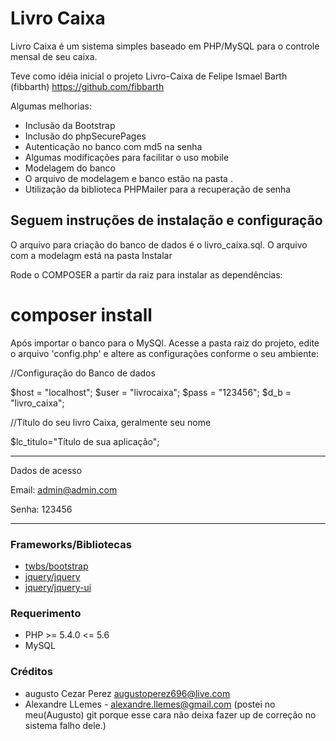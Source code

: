 # Livro Caixa 

Livro Caixa é um sistema simples baseado em PHP/MySQL para o controle mensal de seu caixa.

Teve como idéia inicial o projeto Livro-Caixa de Felipe Ismael Barth (fibbarth)
https://github.com/fibbarth

Algumas melhorias:
* Inclusão da Bootstrap
* Inclusão do phpSecurePages
* Autenticação no banco com md5 na senha
* Algumas modificações para facilitar o uso mobile
* Modelagem do banco
* O arquivo de modelagem e banco estão na pasta <Instalar>.
* Utilização da biblioteca PHPMailer para a recuperação de senha


﻿Seguem instruções de instalação e configuração
----------------------------------------------

O arquivo para criação do banco de dados é o livro_caixa.sql.
O arquivo com a modelagm está na pasta Instalar

Rode o COMPOSER a partir da raiz para instalar as dependências:

# composer install

Após importar o banco para o MySQl.
Acesse a pasta raiz do projeto, edite o arquivo 'config.php' e altere as configurações conforme o seu ambiente:

//Configuração do Banco de dados

$host = "localhost";
$user = "livrocaixa";
$pass = "123456";
$d_b = "livro_caixa";

//Título do seu livro Caixa, geralmente seu nome

$lc_titulo="Título de sua aplicação";


---------------------------------------

Dados de acesso

Email: admin@admin.com

Senha: 123456

---------------------------------------


### Frameworks/Bibliotecas
* [twbs/bootstrap](https://github.com/twbs/bootstrap) 
* [jquery/jquery](https://github.com/jquery/jquery) 
* [jquery/jquery-ui](https://github.com/jquery/jquery-ui) 

### Requerimento
* PHP >= 5.4.0 <= 5.6
* MySQL

### Créditos
* augusto Cezar Perez augustoperez696@live.com
* Alexandre LLemes - alexandre.llemes@gmail.com (postei no meu(Augusto) git porque esse cara não deixa fazer up de correção no sistema falho dele.)

